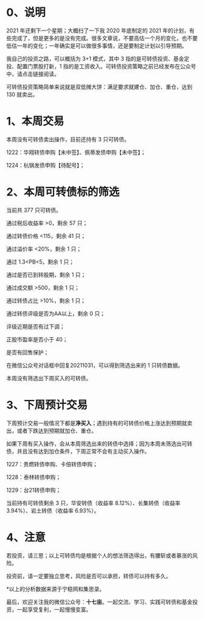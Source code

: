 # 0、说明

2021 年还剩下一个星期；大概扫了一下我 2020 年底制定的 2021 年的计划，有些完成了，但是更多的是没有完成。很多文章说，不要高估一个月的变化，也不要低估一年的变化；一年确实是可以做很多事情，还是要制定计划以引导预期。

我自己的投资之路，可以概括为 3+1 模式，其中 3 指的是可转债投资、基金定投、配置门票股打新，1 指的是工资收入。可转债投资策略之前已经发布在公众号中，请点击链接阅读。

可转债投资策略简单来说就是双低摊大饼：满足要求就建仓、加仓、重仓，达到 130 就卖出。

# 1、本周交易

本周没有可转债卖出操作，目前还持有 3 只可转债。

1222：华翔转债申购【未中签】、佩蒂发债申购【未中签】；

1224：杭锅发债申购【待配号】；

# 2、本周可转债标的筛选

当前共 377 只可转债。

通过税后收益率 >0，剩余 57 只；

通过转债价格 <115，剩余 41 只；

通过溢价率 <20%，剩余 1 只；

通过 1.3<PB<5，剩余 1 只；

通过是否已到转股期，剩余 1 只；

通过成交额 >500，剩余 1 只；

通过转债占比 >10%，剩余 1 只；

通过转债评级是否为AA以上，剩余 0 只；

评级近期是否有过下调；

正股市盈率是否小于 40；

是否有回售保护；

在微信公众号对话框中回复20211031，可以得到筛选出来的 1 只转债数据。

本周没有筛选出下周买入的可转债。

# 3、下周预计交易

下周预计交易一般情况下都是**净买入**；遇到持有的可转债价格上涨达到预期就卖出，或者下跌达到预期就加仓、重仓。

如果下周有买入操作，会从本周筛选出来的转债中选择；因为本周未筛选出可转债，并且没有达到加仓条件，下周正常不会有主动买入操作。

1227：贵燃转债申购、卡倍转债申购；

1228：泰林转债申购；

1229：台21转债申购；

当前持有可转债剩余 3 只，华安转债（收益率 8.12%）、长集转债（收益率 3.94%）、岩土转债（收益率 6.93%）。

# 4、注意

若投资，请三思；以上可转债均是根据个人的想法筛选得出，有腰斩或者暴涨的风险。

投资前，请一定要独立思考，风险是否可以承担，转债可以持有多久。

*以上的分析数据来源于宁稳网和集思录。

最后，欢迎关注我的微信公众号：**十七亩**。一起交流、学习、实践可转债和基金投资，一起享受复利，一起慢慢变富。